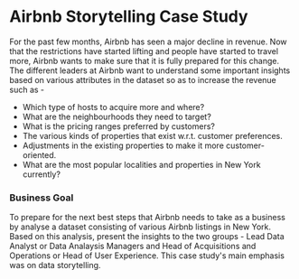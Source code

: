 # Airbnb Storytelling Case Study

For the past few months, Airbnb has seen a major decline in revenue. Now that the restrictions have started lifting and people have started to travel more, Airbnb wants to make sure that it is fully prepared for this change. The different leaders at Airbnb want to understand some important insights based on various attributes in the dataset so as to increase the revenue such as -
- Which type of hosts to acquire more and where?
- What are the neighbourhoods they need to target?
- What is the pricing ranges preferred by customers?
- The various kinds of properties that exist w.r.t. customer preferences.
- Adjustments in the existing properties to make it more customer-oriented.
- What are the most popular localities and properties in New York currently?

### Business Goal
To prepare for the next best steps that Airbnb needs to take as a business by analyse a dataset consisting of various Airbnb listings in New York. Based on this analysis, present the insights to the two groups - Lead Data Analyst or Data Analaysis Managers and Head of Acquisitions and Operations or Head of User Experience. This case study's main emphasis was on data storytelling.
